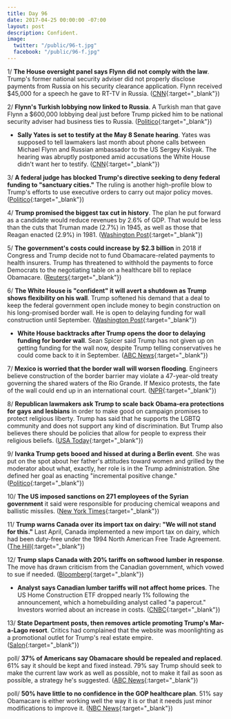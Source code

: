 ```yaml
---
title: Day 96
date: 2017-04-25 00:00:00 -07:00
layout: post
description: Confident.
image:
  twitter: "/public/96-t.jpg"
  facebook: "/public/96-f.jpg"
---
```


1/ **The House oversight panel says Flynn did not comply with the law**. Trump's former national security adviser did not properly disclose payments from Russia on his security clearance application. Flynn received $45,000 for a speech he gave to RT-TV in Russia. ([CNN](http://www.cnn.com/2017/04/25/politics/michael-flynn-house-oversight-committee/index.html){:target="_blank"})

2/ **Flynn's Turkish lobbying now linked to Russia**. A Turkish man that gave Flynn a $600,000 lobbying deal just before Trump picked him to be national security adviser had business ties to Russia. ([Politico](http://www.politico.com/story/2017/04/25/michael-flynn-turkey-russia-237550){:target="_blank"})

* **Sally Yates is set to testify at the May 8 Senate hearing**. Yates was supposed to tell lawmakers last month about phone calls between Michael Flynn and Russian ambassador to the US Sergey Kislyak. The hearing was abruptly postponed amid accusations the White House didn't want her to testify. ([CNN](http://www.cnn.com/2017/04/25/politics/sally-yates-testify-senate-subcommittee/index.html){:target="_blank"})

3/ **A federal judge has blocked Trump's directive seeking to deny federal funding to "sanctuary cities."** The ruling is another high-profile blow to Trump's efforts to use executive orders to carry out major policy moves. ([Politico](http://www.politico.com/story/2017/04/25/sanctuary-cities-trump-judge-blocks-237597){:target="_blank"})

4/ **Trump promised the biggest tax cut in history**. The plan he put forward as a candidate would reduce revenues by 2.6% of GDP. That would be less than the cuts that Truman made (2.7%) in 1945, as well as those that Reagan enacted (2.9%) in 1981. ([Washington Post](https://www.washingtonpost.com/news/wonk/wp/2017/04/25/trump-just-promised-the-biggest-tax-cut-in-history-heres-how-big-it-would-have-to-be/){:target="_blank"})

5/ **The government's costs could increase by $2.3 billion** in 2018 if Congress and Trump decide not to fund Obamacare-related payments to health insurers. Trump has threatened to withhold the payments to force Democrats to the negotiating table on a healthcare bill to replace Obamacare. ([Reuters](http://www.reuters.com/article/us-usa-healthcare-payments-idUSKBN17R0M3){:target="_blank"})

6/ **The White House is "confident" it will avert a shutdown as Trump shows flexibility on his wall**. Trump softened his demand that a deal to keep the federal government open include money to begin construction on his long-promised border wall. He is open to delaying funding for wall construction until September. ([Washington Post](https://www.washingtonpost.com/powerpost/white-house-confident-of-averting-shutdown-as-trump-shows-flexibility-on-wall/2017/04/24/72aa945a-2923-11e7-be51-b3fc6ff7faee_story.html){:target="_blank"})

* **White House backtracks after Trump opens the door to delaying funding for border wall**. Sean Spicer said Trump has not given up on getting funding for the wall now, despite Trump telling conservatives he could come back to it in September. ([ABC News](http://abcnews.go.com/Politics/trump-opens-door-delaying-funding-border-wall/story?id=47001806){:target="_blank"})

7/ **Mexico is worried that the border wall will worsen flooding**. Engineers believe construction of the border barrier may violate a 47-year-old treaty governing the shared waters of the Rio Grande. If Mexico protests, the fate of the wall could end up in an international court. ([NPR](http://www.npr.org/2017/04/25/525383494/trump-s-proposed-u-s-mexico-border-wall-may-violate-1970-treaty){:target="_blank"})

8/ **Republican lawmakers ask Trump to scale back Obama-era protections for gays and lesbians** in order to make good on campaign promises to protect religious liberty. Trump has said that he supports the LGBTQ community and does not support any kind of discrimination. But Trump also believes there should be policies that allow for people to express their religious beliefs. ([USA Today](https://www.usatoday.com/story/news/politics/2017/04/24/republicans-congress-push-religious-liberty-executive-order/100842590/){:target="_blank"})

9/ **Ivanka Trump gets booed and hissed at during a Berlin event**. She was put on the spot about her father's attitudes toward women and grilled by the moderator about what, exactly, her role is in the Trump administration. She defined her goal as enacting "incremental positive change." ([Politico](http://www.politico.com/story/2017/04/25/ivanka-trump-booed-berlin-237569){:target="_blank"})

10/ **The US imposed sanctions on 271 employees of the Syrian government** it said were responsible for producing chemical weapons and ballistic missiles. ([New York Times](https://www.nytimes.com/2017/04/24/world/middleeast/trump-syria-chemical-weapons-missiles-sanctions.html){:target="_blank"})

11/ **Trump warns Canada over its import tax on dairy: "We will not stand for this."** Last April, Canada implemented a new import tax on dairy, which had been duty-free under the 1994 North American Free Trade Agreement. ([The Hill](http://thehill.com/homenews/administration/330369-trump-warns-canada-over-dairy-spat-we-will-not-stand-for-this){:target="_blank"})

12/ **Trump slaps Canada with 20% tariffs on softwood lumber in response**. The move has drawn criticism from the Canadian government, which vowed to sue if needed. ([Bloomberg](https://www.bloomberg.com/politics/articles/2017-04-24/trump-said-to-plan-20-tariff-on-canadian-softwood-lumber-j1wq4tyg){:target="_blank"})

* **Analyst says Canadian lumber tariffs will not affect home prices**. The US Home Construction ETF dropped nearly 1% following the announcement, which a homebuilding analyst called "a papercut." Investors worried about an increase in costs. ([CNBC](http://www.cnbc.com/2017/04/25/analyst-says-canadian-lumber-tariffs-will-not-affect-home-prices.html){:target="_blank"})

13/ **State Department posts, then removes article promoting Trump's Mar-a-Lago resort**. Critics had complained that the website was moonlighting as a promotional outlet for Trump's real estate empire. ([Salon](https://www.salon.com/2017/04/25/state-department-posts-then-removes-article-promoting-president-trumps-mar-a-lago-resort/){:target="_blank"})

poll/ **37% of Americans say Obamacare should be repealed and replaced**. 61% say it should be kept and fixed instead. 79% say Trump should seek to make the current law work as well as possible, not to make it fail as soon as possible, a strategy he's suggested. ([ABC News](http://abcnews.go.com/Politics/appetite-repealing-obamacare-large-majorities-support-key-provisions/story?id=46989828){:target="_blank"})

poll/ **50% have little to no confidence in the GOP healthcare plan**. 51% say Obamacare is either working well the way it is or that it needs just minor modifications to improve it. ([NBC News](http://www.nbcnews.com/politics/congress/poll-50-have-little-no-confidence-gop-health-care-push-n750361){:target="_blank"})
